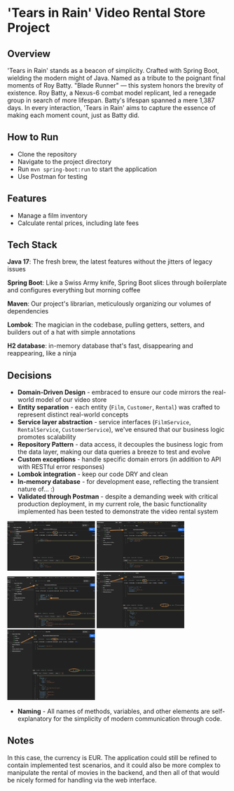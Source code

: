 # 'Tears in Rain' Video Rental Store Project

## Overview
'Tears in Rain' stands as a beacon of simplicity. Crafted with Spring Boot, wielding the modern might of Java. Named as a tribute to the poignant final moments of Roy Batty. "Blade Runner" — this system honors the brevity of existence. Roy Batty, a Nexus-6 combat model replicant, led a renegade group in search of more lifespan. Batty's lifespan spanned a mere 1,387 days. In every interaction, 'Tears in Rain' aims to capture the essence of making each moment count, just as Batty did.

## How to Run
- Clone the repository
- Navigate to the project directory
- Run `mvn spring-boot:run` to start the application
- Use Postman for testing

## Features
- Manage a film inventory
- Calculate rental prices, including late fees

## Tech Stack

**Java 17**: The fresh brew, the latest features without the jitters of legacy issues

**Spring Boot**: Like a Swiss Army knife, Spring Boot slices through boilerplate and configures everything but morning coffee

**Maven**: Our project's librarian, meticulously organizing our volumes of dependencies

**Lombok**: The magician in the codebase, pulling getters, setters, and builders out of a hat with simple annotations

**H2 database**: in-memory database that's fast, disappearing and reappearing, like a ninja

## Decisions

- **Domain-Driven Design** - embraced to ensure our code mirrors the real-world model of our video store
- **Entity separation** - each entity (`Film`, `Customer`, `Rental`) was crafted to represent distinct real-world concepts
- **Service layer abstraction** - service interfaces (`FilmService`, `RentalService`, `CustomerService`), we've ensured that our business logic promotes scalability
- **Repository Pattern** - data access, it decouples the business logic from the data layer, making our data queries a breeze to test and evolve
- **Custom exceptions** - handle specific domain errors (in addition to API with RESTful error responses)
- **Lombok integration** - keep our code DRY and clean
- **In-memory database** - for development ease, reflecting the transient nature of... :)
- **Validated through Postman** -  despite a demanding week with critical production deployment, in my current role, the basic functionality implemented has been tested to demonstrate the video rental system

<a href="screenshots/post_customer.png"><img src="screenshots/post_customer.png" width="200" title="Post Customer" alt="Post Customer"></a>
<a href="screenshots/post_film.png"><img src="screenshots/post_film.png" width="200" title="Post Film" alt="Post Film"></a>
<a href="screenshots/post_rental_error.png"><img src="screenshots/post_rental_error.png" width="200" title="Post Rental Error" alt="Post Rental Error"></a>
<a href="screenshots/post_rental.png"><img src="screenshots/post_rental.png" width="200" title="Post Rental" alt="Post Rental"></a>
<a href="screenshots/post_return.png"><img src="screenshots/post_return.png" width="200" title="Post Return" alt="Post Return"></a>

- **Naming** - All names of methods, variables, and other elements are self-explanatory for the simplicity of modern communication through code.

## Notes
In this case, the currency is EUR. The application could still be refined to contain implemented test scenarios, and it could also be more complex to manipulate the rental of movies in the backend, and then all of that would be nicely formed for handling via the web interface.

